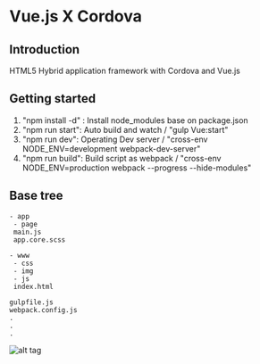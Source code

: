 # Vue.js X Cordova

## Introduction
HTML5 Hybrid application framework with Cordova and Vue.js

## Getting started

1. "npm install -d" : Install node_modules base on package.json
2. "npm run start": Auto build and watch / "gulp Vue:start"
3. "npm run dev": Operating Dev server / "cross-env NODE_ENV=development webpack-dev-server"
4. "npm run build": Build script as webpack / "cross-env NODE_ENV=production webpack --progress --hide-modules"
    
## Base tree

```
- app
 - page
 main.js
 app.core.scss

- www
 - css
 - img
 - js
 index.html

gulpfile.js
webpack.config.js
.
.
.

```

![alt tag](https://github.com/GeekTree0101/vue-cordova/www/img/splash.png)